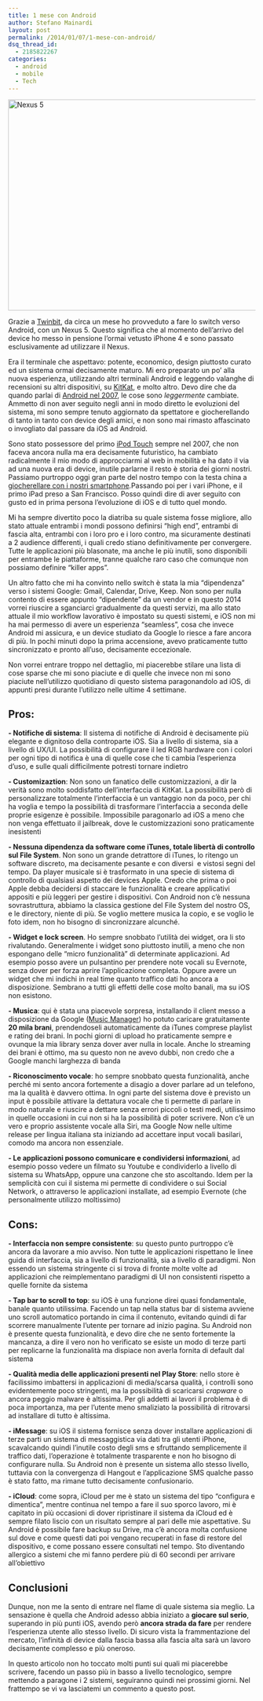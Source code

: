 ```yaml
---
title: 1 mese con Android
author: Stefano Mainardi
layout: post
permalink: /2014/01/07/1-mese-con-android/
dsq_thread_id:
  - 2185822267
categories:
  - android
  - mobile
  - Tech
---
```

[<img class="alignnone  wp-image-429" alt="Nexus 5" src="http://www.stefanomainardi.com/wp-content/uploads/2014/01/1002634_10151729885806244_1437550767_n.jpg" width="800" height="430" />][1]

<p class="lead drop-cap">
  Grazie a <a href="http://www.twinbit.it">Twinbit</a>, da circa un mese ho provveduto a fare lo switch verso Android, con un Nexus 5. Questo significa che al momento dell&#8217;arrivo del device ho messo in pensione l&#8217;ormai vetusto iPhone 4 e sono passato esclusivamente ad utilizzare il Nexus.
</p>

Era il terminale che aspettavo: potente, economico, design piuttosto curato ed un sistema ormai decisamente maturo. Mi ero preparato un po&#8217; alla nuova esperienza, utilizzando altri terminali Android e leggendo valanghe di recensioni su altri dispositivi, su [KitKat][2], e molto altro. Devo dire che da quando parlai di [Android nel 2007][3], le cose sono *leggermente* cambiate. Ammetto di non aver seguito negli anni in modo diretto le evoluzioni del sistema, mi sono sempre tenuto aggiornato da spettatore e giocherellando di tanto in tanto con device degli amici, e non sono mai rimasto affascinato o invogliato dal passare da iOS ad Android.

<!--more-->

Sono stato possessore del primo [iPod Touch][4] sempre nel 2007, che non faceva ancora nulla ma era decisamente futuristico, ha cambiato radicalmente il mio modo di approcciarmi al web in mobilità e ha dato il via ad una nuova era di device, inutile parlarne il resto è storia dei giorni nostri. Passiamo purtroppo oggi gran parte del nostro tempo con la testa china a [giocherellare con i nostri smartphone][5].Passando poi per i vari iPhone, e il primo iPad preso a San Francisco. Posso quindi dire di aver seguito con gusto ed in prima persona l&#8217;evoluzione di iOS e di tutto quel mondo.

Mi ha sempre divertito poco la diatriba su quale sistema fosse migliore, allo stato attuale entrambi i mondi possono definirsi &#8220;high end&#8221;, entrambi di fascia alta, entrambi con i loro pro e i loro contro, ma sicuramente destinati a 2 audience differenti, i quali credo stiano definitivamente per convergere. Tutte le applicazioni più blasonate, ma anche le più inutili, sono disponibili per entrambe le piattaforme, tranne qualche raro caso che comunque non possiamo definire &#8220;killer apps&#8221;.

Un altro fatto che mi ha convinto nello switch è stata la mia &#8220;dipendenza&#8221; verso i sistemi Google: Gmail, Calendar, Drive, Keep. Non sono per nulla contento di essere appunto &#8220;dipendente&#8221; da un vendor e in questo 2014 vorrei riuscire a sganciarci gradualmente da questi servizi, ma allo stato attuale il mio workflow lavorativo è impostato su questi sistemi, e iOS non mi ha mai permesso di avere un esperienza &#8220;seamless&#8221;, cosa che invece Android mi assicura, e un device studiato da Google lo riesce a fare ancora di più. In pochi minuti dopo la prima accensione, avevo praticamente tutto sincronizzato e pronto all&#8217;uso, decisamente eccezionale.

Non vorrei entrare troppo nel dettaglio, mi piacerebbe stilare una lista di cose sparse che mi sono piaciute e di quelle che invece non mi sono piaciute nell&#8217;utilizzo quotidiano di questo sistema paragonandolo ad iOS, di appunti presi durante l&#8217;utilizzo nelle ultime 4 settimane.

## Pros:

**- Notifiche di sistema**: Il sistema di notifiche di Android è decisamente più elegante e dignitoso della controparte iOS. Sia a livello di sistema, sia a livello di UX/UI. La possibilità di configurare il led RGB hardware con i colori per ogni tipo di notifica è una di quelle cose che ti cambia l&#8217;esperienza d&#8217;uso, e sulle quali difficilmente potresti tornare indietro

**- Customizaztion**: Non sono un fanatico delle customizzazioni, a dir la verità sono molto soddisfatto dell&#8217;interfaccia di KitKat. La possibilità però di personalizzare totalmente l&#8217;interfaccia è un vantaggio non da poco, per chi ha voglia e tempo la possibilità di trasformare l&#8217;interfaccia a seconda delle proprie esigenze è possibile. Impossibile paragonarlo ad iOS a meno che non venga effettuato il jailbreak, dove le customizzazioni sono praticamente inesistenti

**- Nessuna dipendenza da software come iTunes, totale libertà di controllo sul File System**. Non sono un grande detrattore di iTunes, lo ritengo un software discreto, ma decisamente pesante e con diversi  e vistosi segni del tempo. Da player musicale si è trasformato in una specie di sistema di controllo di qualsiasi aspetto dei devices Apple. Credo che prima o poi Apple debba decidersi di staccare le funzionalità e creare applicativi appositi e più leggeri per gestire i dispositivi. Con Android non c&#8217;è nessuna sovrastruttura, abbiamo la classica gestione del File System del nostro OS, e le directory, niente di più. Se voglio mettere musica la copio, e se voglio le foto idem, non ho bisogno di sincronizzare alcunché.

**- Widget e lock screen**. Ho sempre snobbato l&#8217;utilità dei widget, ora li sto rivalutando. Generalmente i widget sono piuttosto inutili, a meno che non espongano delle &#8220;micro funzionalità&#8221; di determinate applicazioni. Ad esempio posso avere un pulsantino per prendere note vocali su Evernote, senza dover per forza aprire l&#8217;applicazione completa. Oppure avere un widget che mi indichi in real time quanto traffico dati ho ancora a disposizione. Sembrano a tutti gli effetti delle cose molto banali, ma su iOS non esistono.

**- Musica**: qui è stata una piacevole sorpresa, installando il client messo a disposizione da Google ([Music Manager][6]) ho potuto caricare gratuitamente **20 mila brani**, prendendoseli automaticamente da iTunes comprese playlist e rating dei brani. In pochi giorni di upload ho praticamente sempre e ovunque la mia library senza dover aver nulla in locale. Anche lo streaming dei brani è ottimo, ma su questo non ne avevo dubbi, non credo che a Google manchi larghezza di banda

**- Riconoscimento vocale**: ho sempre snobbato questa funzionalità, anche perché mi sento ancora fortemente a disagio a dover parlare ad un telefono, ma la qualità è davvero ottima. In ogni parte del sistema dove è previsto un input è possibile attivare la dettatura vocale che ti permette di parlare in modo naturale e riuscire a dettare senza errori piccoli o testi medi, utilissimo in quelle occasioni in cui non si ha la possibilità di poter scrivere. Non c&#8217;è un vero e proprio assistente vocale alla Siri, ma Google Now nelle ultime release per lingua italiana sta iniziando ad accettare input vocali basilari, comodo ma ancora non essenziale.

**- Le applicazioni possono comunicare e condividersi informazioni**, ad esempio posso vedere un filmato su Youtube e condividerlo a livello di sistema su WhatsApp, oppure una canzone che sto ascoltando. Idem per la semplicità con cui il sistema mi permette di condividere o sui Social Network, o attraverso le applicazioni installate, ad esempio Evernote (che personalmente utilizzo moltissimo)

## Cons:

**- Interfaccia non sempre consistente**: su questo punto purtroppo c&#8217;è ancora da lavorare a mio avviso. Non tutte le applicazioni rispettano le linee guida di interfaccia, sia a livello di funzionalità, sia a livello di paradigmi. Non essendo un sistema stringente ci si trova di fronte molte volte ad applicazioni che reimplementano paradigmi di UI non consistenti rispetto a quelle fornite da sistema

**- Tap bar to scroll to top**: su iOS è una funzione direi quasi fondamentale, banale quanto utilissima. Facendo un tap nella status bar di sistema avviene uno scroll automatico portando in cima il contenuto, evitando quindi di far scorrere manualmente l&#8217;utente per tornare ad inizio pagina. Su Android non è presente questa funzionalità, e devo dire che ne sento fortemente la mancanza, a dire il vero non ho verificato se esiste un modo di terze parti per replicarne la funzionalità ma dispiace non averla fornita di default dal sistema

**- Qualità media delle applicazioni presenti nel Play Store**: nello store è facilissimo imbattersi in applicazioni di media/scarsa qualità, i controlli sono evidentemente poco stringenti, ma la possibilità di scaricarsi *crapware* o ancora peggio malware è altissima. Per gli addetti ai lavori il problema è di poca importanza, ma per l&#8217;utente meno smaliziato la possibilità di ritrovarsi ad installare di tutto è altissima.

**- iMessage**: su iOS il sistema fornisce senza dover installare applicazioni di terze parti un sistema di messaggistica via dati tra gli utenti iPhone, scavalcando quindi l&#8217;inutile costo degli sms e sfruttando semplicemente il traffico dati, l&#8217;operazione è totalmente trasparente e non ho bisogno di configurare nulla. Su Android non è presente un sistema allo stesso livello, tuttavia con la convergenza di Hangout e l&#8217;applicazione SMS qualche passo è stato fatto, ma rimane tutto decisamente confusionario.

**- iCloud**: come sopra, iCloud per me è stato un sistema del tipo &#8220;configura e dimentica&#8221;, mentre continua nel tempo a fare il suo sporco lavoro, mi è capitato in più occasioni di dover ripristinare il sistema da iCloud ed è sempre filato liscio con un risultato sempre al pari delle mie aspettative. Su Android è possibile fare backup su Drive, ma c&#8217;è ancora molta confusione sul dove e come questi dati poi vengano recuperati in fase di restore del dispositivo, e come possano essere consultati nel tempo. Sto diventando allergico a sistemi che mi fanno perdere più di 60 secondi per arrivare all&#8217;obiettivo

## Conclusioni

Dunque, non me la sento di entrare nel flame di quale sistema sia meglio. La sensazione è quella che Android adesso abbia iniziato a **giocare sul serio**, superando in più punti iOS, avendo però **ancora strada da fare** per rendere l&#8217;esperienza utente allo stesso livello. Di sicuro vista la frammentazione del mercato, l&#8217;infinità di device dalla fascia bassa alla fascia alta sarà un lavoro decisamente complesso e più oneroso.

In questo articolo non ho toccato molti punti sui quali mi piacerebbe scrivere, facendo un passo più in basso a livello tecnologico, sempre mettendo a paragone i 2 sistemi, seguiranno quindi nei prossimi giorni. Nel frattempo se vi va lasciatemi un commento a questo post.

 [1]: http://www.stefanomainardi.com/wp-content/uploads/2014/01/1002634_10151729885806244_1437550767_n.jpg
 [2]: http://www.android.com/kitkat/
 [3]: http://www.stefanomainardi.com/2007/11/17/say-hello-to-android/ "Say hello to Android"
 [4]: http://www.stefanomainardi.com/2007/10/24/il-futuro-in-un-tocco/ "Il futuro in un tocco"
 [5]: http://giovannipola.wordpress.com/2014/01/06/mobile-opposto-di-social/
 [6]: https://support.google.com/googleplay/answer/1229970?hl=it